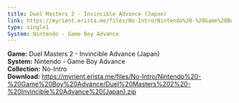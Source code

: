 ```yaml
---
title: Duel Masters 2 - Invincible Advance (Japan)
link: https://myrient.erista.me/files/No-Intro/Nintendo%20-%20Game%20Boy%20Advance/Duel%20Masters%202%20-%20Invincible%20Advance%20(Japan).zip
type: single1
System: Nintendo - Game Boy Advance
---
```

<b>Game:</b> Duel Masters 2 - Invincible Advance (Japan)<br>
<b>System:</b> Nintendo - Game Boy Advance<br>
<b>Collection:</b> No-Intro<br>
<b>Download:</b> https://myrient.erista.me/files/No-Intro/Nintendo%20-%20Game%20Boy%20Advance/Duel%20Masters%202%20-%20Invincible%20Advance%20(Japan).zip